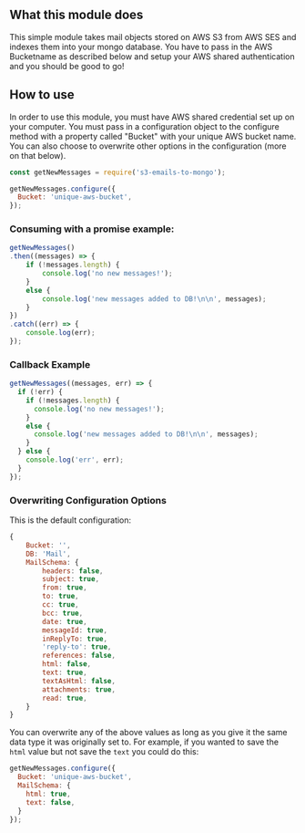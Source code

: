 ## What this module does
This simple module takes mail objects stored on AWS S3 from AWS SES and indexes them into your mongo database.
You have to pass in the AWS Bucketname as described below and setup your AWS shared authentication and you should be good to go!

## How to use

In order to use this module, you must have AWS shared credential set up on your computer. You must pass in a configuration object to the configure method with a property called "Bucket" with your unique AWS bucket name. You can also choose to overwrite other options in the configuration (more on that below).

```javascript
const getNewMessages = require('s3-emails-to-mongo');

getNewMessages.configure({
  Bucket: 'unique-aws-bucket',
});
```

### Consuming with a promise example:

```javascript
getNewMessages()
.then((messages) => {
	if (!messages.length) {
		console.log('no new messages!');
	}
	else {
		console.log('new messages added to DB!\n\n', messages);
	}
})
.catch((err) => {
	console.log(err);
});
```

### Callback Example

```javascript
getNewMessages((messages, err) => {
  if (!err) {
  	if (!messages.length) {
      console.log('no new messages!');
    }
    else {
      console.log('new messages added to DB!\n\n', messages);
    }
  } else {
    console.log('err', err);
  }
});
```


### Overwriting Configuration Options

This is the default configuration:

```javascript
{
    Bucket: '',
    DB: 'Mail',
    MailSchema: {
        headers: false,
        subject: true,
        from: true,
        to: true,
        cc: true,
        bcc: true,
        date: true,
        messageId: true,
        inReplyTo: true,
        'reply-to': true,
        references: false,
        html: false,
        text: true,
        textAsHtml: false,
        attachments: true,
        read: true,
    }
}
``` 

You can overwrite any of the above values as long as you give it the same data type it was originally set to. For example, if you wanted to save the `html` value but not save the `text` you could do this:

```javascript
getNewMessages.configure({
  Bucket: 'unique-aws-bucket',
  MailSchema: {
    html: true,
    text: false,
  }
});
```
